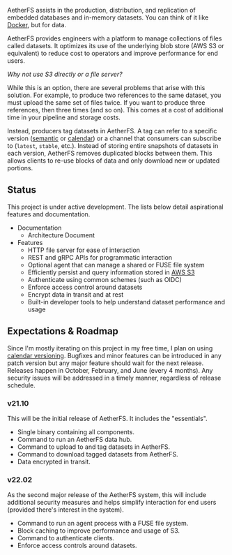 AetherFS assists in the production, distribution, and replication of embedded databases and in-memory datasets.
You can think of it like [Docker][], but for data.

[Docker]: https://docker.com

AetherFS provides engineers with a platform to manage collections of files called datasets. It optimizes its use of the 
underlying blob store (AWS S3 or equivalent) to reduce cost to operators and improve performance for end users.

_Why not use S3 directly or a file server?_

While this is an option, there are several problems that arise with this solution. For example, to produce two 
references to the same dataset, you must upload the same set of files twice. If you want to produce three references, 
then three times (and so on). This comes at a cost of additional time in your pipeline and storage costs.

Instead, producers tag datasets in AetherFS. A tag can refer to a specific version ([semantic][] or [calendar][]) or a
channel that consumers can subscribe to (`latest`, `stable`, etc.). Instead of storing entire snapshots of datasets
in each version, AetherFS removes duplicated blocks between them. This allows clients to re-use blocks of data and only
download new or updated portions.

[semantic]: https://semver.org
[calendar]: https://calver.org

## Status

This project is under active development. The lists below detail aspirational features and documentation.

- Documentation
  - Architecture Document
- Features
  - HTTP file server for ease of interaction
  - REST and gRPC APIs for programmatic interaction
  - Optional agent that can manage a shared or FUSE file system
  - Efficiently persist and query information stored in [AWS S3][]
  - Authenticate using common schemes (such as OIDC)
  - Enforce access control around datasets
  - Encrypt data in transit and at rest
  - Built-in developer tools to help understand dataset performance and usage

[AWS S3]: https://docs.aws.amazon.com/AmazonS3/latest/API/Welcome.html


## Expectations & Roadmap

Since I'm mostly iterating on this project in my free time, I plan on using [calendar versioning][]. Bugfixes and minor
features can be introduced in any patch version but any major feature should wait for the next release. Releases happen 
in October, February, and June (every 4 months). Any security issues will be addressed in a timely manner, regardless of
release schedule.

[calendar versioning]: https://calver.org

### v21.10

This will be the initial release of AetherFS. It includes the "essentials".

- Single binary containing all components.
- Command to run an AetherFS data hub.
- Command to upload to and tag datasets in AetherFS.
- Command to download tagged datasets from AetherFS.
- Data encrypted in transit.

### v22.02

As the second major release of the AetherFS system, this will include additional security measures and helps simplify
interaction for end users (provided there's interest in the system).

- Command to run an agent process with a FUSE file system.
- Block caching to improve performance and usage of S3.
- Command to authenticate clients.
- Enforce access controls around datasets.

